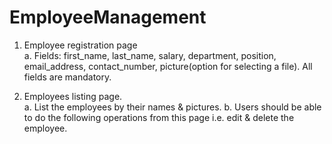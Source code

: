 # EmployeeManagement

1. Employee registration page \
  a. Fields: first_name, last_name, salary, department, position, email_address,
     contact_number, picture(option for selecting a file). All fields are mandatory.

2. Employees listing page.\
   a. List the employees by their names & pictures.
   b. Users should be able to do the following operations from this page i.e.
edit & delete the employee.
